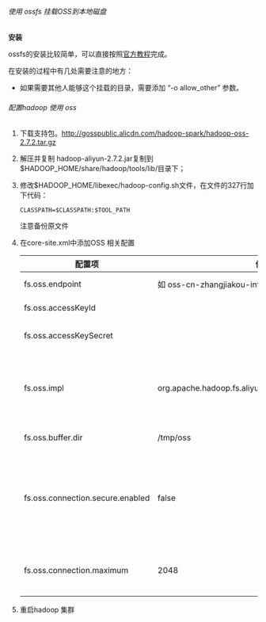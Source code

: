 ###### 使用 ossfs 挂载OSS到本地磁盘

**安装**

ossfs的安装比较简单，可以直接按照[官方教程](https://help.aliyun.com/document_detail/32196.html?spm=a2c4g.11186623.6.746.18fb3090D6hash)完成。

在安装的过程中有几处需要注意的地方：

- 如果需要其他人能够这个挂载的目录，需要添加 “-o allow_other” 参数。

###### 配置hadoop 使用 oss

1. 下载支持包。http://gosspublic.alicdn.com/hadoop-spark/hadoop-oss-2.7.2.tar.gz

2. 解压并复制 hadoop-aliyun-2.7.2.jar复制到$HADOOP_HOME/share/hadoop/tools/lib/目录下；

3. 修改​​$HADOOP_HOME/libexec/hadoop-config.sh文件，在文件的327行加下代码：
   
   ```
   CLASSPATH=$CLASSPATH:$TOOL_PATH
   ```
   
   注意备份原文件

4. 在core-site.xml中添加OSS 相关配置
   
   | 配置项                              | 值                                                   | 说明                                        |
   | -------------------------------- | --------------------------------------------------- | ----------------------------------------- |
   | fs.oss.endpoint                  | 如 oss-cn-zhangjiakou-internal.aliyuncs.com          | 要连接的endpoint                              |
   | fs.oss.accessKeyId               |                                                     | access key id                             |
   | fs.oss.accessKeySecret           |                                                     | access key secret                         |
   | fs.oss.impl                      | org.apache.hadoop.fs.aliyun.oss.AliyunOSSFileSystem | hadoop oss文件系统实现类，目前固定为这个                 |
   | fs.oss.buffer.dir                | /tmp/oss                                            | 临时文件目录                                    |
   | fs.oss.connection.secure.enabled | false                                               | 是否enable https, 根据需要来设置，enable https会影响性能 |
   | fs.oss.connection.maximum        | 2048                                                | 与oss的连接数，根据需要设置                           |

5. 重启hadoop 集群
